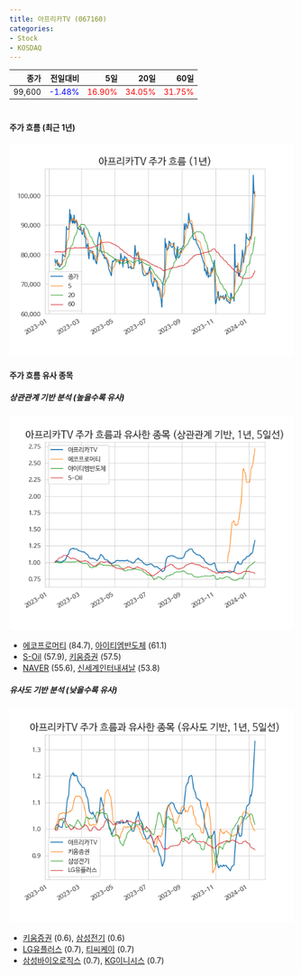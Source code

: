 ```yaml
---
title: 아프리카TV (067160)
categories:
- Stock
- KOSDAQ
---
```


|종가|전일대비|5일|20일|60일|
|---:|-------:|--:|---:|---:|
|99,600|<span style="color: blue">-1.48%</span>|<span style="color: red">16.90%</span>|<span style="color: red">34.05%</span>|<span style="color: red">31.75%</span>|

<!-- more -->
#
#### 주가 흐름 (최근 1년)
![067160](/assets/images/stock/067160.png)


#### 주가 흐름 유사 종목


##### 상관관계 기반 분석 (높을수록 유사)
![067160](/assets/images/stock/067160_corr.png)
- [에코프로머티](/450080/) (84.7), [아이티엠반도체](/084850/) (61.1)
- [S-Oil](/010950/) (57.9), [키움증권](/039490/) (57.5)
- [NAVER](/035420/) (55.6), [신세계인터내셔날](/031430/) (53.8)


##### 유사도 기반 분석 (낮을수록 유사)	
![067160](/assets/images/stock/067160_sim.png)
- [키움증권](/039490/) (0.6), [삼성전기](/009150/) (0.6)
- [LG유플러스](/032640/) (0.7), [티씨케이](/064760/) (0.7)
- [삼성바이오로직스](/207940/) (0.7), [KG이니시스](/035600/) (0.7)